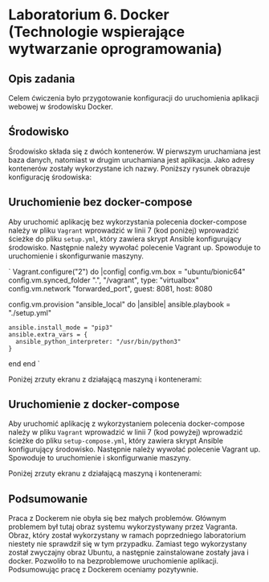 # Laboratorium 6. Docker (Technologie wspierające wytwarzanie oprogramowania)

## Opis zadania
Celem ćwiczenia było przygotowanie konfiguracji do uruchomienia aplikacji webowej w środowisku Docker.

## Środowisko
Środowisko składa się z dwóch kontenerów. W pierwszym uruchamiana jest baza danych, natomiast w drugim uruchamiana jest aplikacja. Jako adresy kontenerów zostały wykorzystane ich nazwy. Poniższy rysunek obrazuje konfigurację środowiska:

## Uruchomienie bez docker-compose
Aby uruchomić aplikację bez wykorzystania polecenia docker-compose należy w pliku `Vagrant` wprowadzić w linii 7 (kod poniżej) wprowadzić ścieżke do pliku `setup.yml`, który zawiera skrypt Ansible konfigurujący środowisko. Następnie należy wywołać polecenie Vagrant up. Spowoduje to uruchomienie i skonfigurwanie maszyny.

`
Vagrant.configure("2") do |config|
  config.vm.box = "ubuntu/bionic64"  
  config.vm.synced_folder ".", "/vagrant", type: "virtualbox"
  config.vm.network "forwarded_port", guest: 8081, host: 8080

  config.vm.provision "ansible_local" do |ansible|
    ansible.playbook = "./setup.yml"

    ansible.install_mode = "pip3"
    ansible.extra_vars = { 
      ansible_python_interpreter: "/usr/bin/python3" 
    }
  end
end
`

Poniżej zrzuty ekranu z działającą maszyną i kontenerami:

## Uruchomienie z docker-compose
Aby uruchomić aplikację z wykorzystaniem polecenia docker-compose należy w pliku `Vagrant` wprowadzić w linii 7 (kod powyżej) wprowadzić ścieżke do pliku `setup-compose.yml`, który zawiera skrypt Ansible konfigurujący środowisko. Następnie należy wywołać polecenie Vagrant up. Spowoduje to uruchomienie i skonfigurwanie maszyny.

Poniżej zrzuty ekranu z działającą maszyną i kontenerami:

## Podsumowanie
Praca z Dockerem nie obyła się bez małych problemów. Głównym problemem był tutaj obraz systemu wykorzystywany przez Vagranta. Obraz, który został wykorzystany w ramach poprzedniego laboratorium niestety nie sprawdził się w tym przypadku. Zamiast tego wykorzystany został zwyczajny obraz Ubuntu, a następnie zainstalowane zostały java i docker. Pozwoliło to na bezproblemowe uruchomienie aplikacji. Podsumowując pracę z Dockerem oceniamy pozytywnie.
